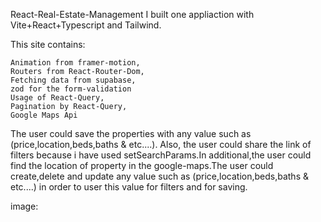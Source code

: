 React-Real-Estate-Management I built one appliaction with Vite+React+Typescript and Tailwind.

This site contains:

    Animation from framer-motion,
    Routers from React-Router-Dom,
    Fetching data from supabase,
    zod for the form-validation
    Usage of React-Query,
    Pagination by React-Query,
    Google Maps Api

The user could save the properties with any value such as (price,location,beds,baths & etc....). Also, the user could share the link of filters because i have used setSearchParams.In additional,the user could find the location of property in the google-maps.The user could create,delete and update any value such as (price,location,beds,baths & etc....) in order to user this value for filters and for saving.

image:

